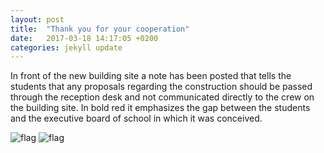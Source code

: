 ```yaml
---
layout: post
title:  "Thank you for your cooperation"
date:   2017-03-18 14:17:05 +0200
categories: jekyll update
---
```

In front of the new building site a note has been posted that tells the students that any proposals regarding the construction should be passed through the reception desk and not communicated directly to the crew on the building site. In bold red it emphasizes the gap between the students and the executive board of school in which it was conceived.

<img src="{{ site.url }}/assets/flag3.JPG" class="w-100" alt="flag">
<img src="{{ site.url }}/assets/flag.jpg" class="w-100" alt="flag">
